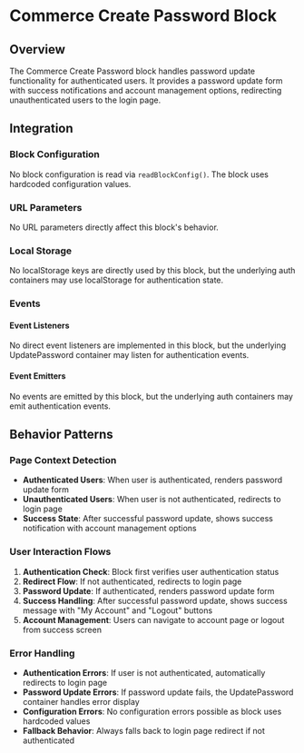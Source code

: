 # Commerce Create Password Block

## Overview

The Commerce Create Password block handles password update functionality for authenticated users. It provides a password update form with success notifications and account management options, redirecting unauthenticated users to the login page.

## Integration

### Block Configuration

No block configuration is read via `readBlockConfig()`. The block uses hardcoded configuration values.

### URL Parameters

No URL parameters directly affect this block's behavior.

### Local Storage

No localStorage keys are directly used by this block, but the underlying auth containers may use localStorage for authentication state.

### Events

#### Event Listeners

No direct event listeners are implemented in this block, but the underlying UpdatePassword container may listen for authentication events.

#### Event Emitters

No events are emitted by this block, but the underlying auth containers may emit authentication events.

## Behavior Patterns

### Page Context Detection

- **Authenticated Users**: When user is authenticated, renders password update form
- **Unauthenticated Users**: When user is not authenticated, redirects to login page
- **Success State**: After successful password update, shows success notification with account management options

### User Interaction Flows

1. **Authentication Check**: Block first verifies user authentication status
2. **Redirect Flow**: If not authenticated, redirects to login page
3. **Password Update**: If authenticated, renders password update form
4. **Success Handling**: After successful password update, shows success message with "My Account" and "Logout" buttons
5. **Account Management**: Users can navigate to account page or logout from success screen

### Error Handling

- **Authentication Errors**: If user is not authenticated, automatically redirects to login page
- **Password Update Errors**: If password update fails, the UpdatePassword container handles error display
- **Configuration Errors**: No configuration errors possible as block uses hardcoded values
- **Fallback Behavior**: Always falls back to login page redirect if not authenticated

